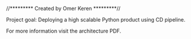 //********* Created by Omer Keren *********//

Project goal:
Deploying a high scalable Python product using CD pipeline.

For more information visit the architecture PDF.
